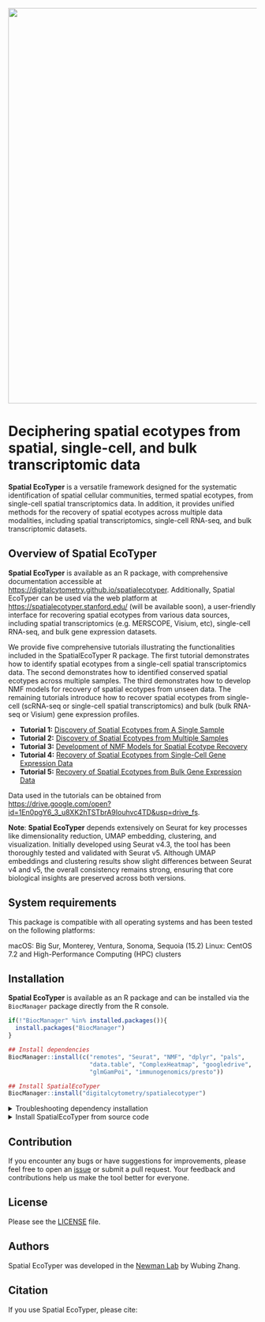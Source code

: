   
  
<p align="center">
<img width="800" src="logo.png">
</p>

# Deciphering spatial ecotypes from spatial, single-cell, and bulk transcriptomic data

**Spatial EcoTyper** is a versatile framework designed for the systematic identification of spatial cellular communities, termed spatial ecotypes, from single-cell spatial transcriptomics data. In addition, it provides unified methods for the recovery of spatial ecotypes across multiple data modalities, including spatial transcriptomics, single-cell RNA-seq, and bulk transcriptomic datasets.

## Overview of Spatial EcoTyper

**Spatial EcoTyper** is available as an R package, with comprehensive documentation accessible at https://digitalcytometry.github.io/spatialecotyper. Additionally, Spatial EcoTyper can be used via the web platform at <a href="https://spatialecotyper.stanford.edu/">https://spatialecotyper.stanford.edu/</a> (will be available soon), a user-friendly interface for recovering spatial ecotypes from various data sources, including spatial transcriptomics (e.g. MERSCOPE, Visium, etc), single-cell RNA-seq, and bulk gene expression datasets.

We provide five comprehensive tutorials illustrating the functionalities included in the SpatialEcoTyper R package. The first tutorial demonstrates how to identify spatial ecotypes from a single-cell spatial transcriptomics data. The second demonstrates how to identified conserved spatial ecotypes across multiple samples. The third demonstrates how to develop NMF models for recovery of spatial ecotypes from unseen data. The remaining tutorials introduce how to recover spatial ecotypes from single-cell (scRNA-seq or single-cell spatial transcriptomics) and bulk (bulk RNA-seq or Visium) gene expression profiles.

-   **Tutorial 1:** [Discovery of Spatial Ecotypes from A Single Sample](https://digitalcytometry.github.io/spatialecotyper/articles/SingleSample.html)
-   **Tutorial 2:** [Discovery of Spatial Ecotypes from Multiple Samples](https://digitalcytometry.github.io/spatialecotyper/articles/Integration.html)
-   **Tutorial 3:** [Development of NMF Models for Spatial Ecotype Recovery](https://digitalcytometry.github.io/spatialecotyper/articles/TrainRecoveryModels.html)
-   **Tutorial 4:** [Recovery of Spatial Ecotypes from Single-Cell Gene Expression Data](https://digitalcytometry.github.io/spatialecotyper/articles/Recovery_scRNA.html)
-   **Tutorial 5:** [Recovery of Spatial Ecotypes from Bulk Gene Expression Data](https://digitalcytometry.github.io/spatialecotyper/articles/Recovery_Bulk.html)

Data used in the tutorials can be obtained from https://drive.google.com/open?id=1En0pgY6_3_u8XK2hTSTbrA9Iouhvc4TD&usp=drive_fs.

**Note**: __Spatial EcoTyper__ depends extensively on Seurat for key processes like dimensionality reduction, UMAP embedding, clustering, and visualization. Initially developed using Seurat v4.3, the tool has been thoroughly tested and validated with Seurat v5. Although UMAP embeddings and clustering results show slight differences between Seurat v4 and v5, the overall consistency remains strong, ensuring that core biological insights are preserved across both versions.

## System requirements

This package is compatible with all operating systems and has been tested on the following platforms:

macOS: Big Sur, Monterey, Ventura, Sonoma, Sequoia (15.2)
Linux: CentOS 7.2 and High-Performance Computing (HPC) clusters


## Installation

**Spatial EcoTyper** is available as an R package and can be installed via the `BiocManager` package directly from the R console.

``` r
if(!"BiocManager" %in% installed.packages()){
  install.packages("BiocManager")
}

## Install dependencies
BiocManager::install(c("remotes", "Seurat", "NMF", "dplyr", "pals",
                       "data.table", "ComplexHeatmap", "googledrive", 
                       "glmGamPoi", "immunogenomics/presto"))

## Install SpatialEcoTyper
BiocManager::install("digitalcytometry/spatialecotyper")
```


<details><summary>Troubleshooting dependency installation</summary>

* ERROR: dependency ‘GetoptLong’ is not available for package ‘ComplexHeatmap’

  If the installation within R console fails, you can try installing the necessary packages via `conda install` or `mamba install`.
  
  ```bash
  conda install bioconda::bioconductor-complexheatmap
  ```


* Failed to install 'presto' from GitHub: HTTP error 401. Bad credentials

  To resolve this issue, you’ll need to authenticate using a personal access token (PAT). You can generate a GitHub personal access token following the [GitHub's documentation](https://docs.github.com/en/authentication/keeping-your-account-and-data-secure/managing-your-personal-access-tokens). After generating the token, set it as an environment variable in R using the following code. Replace "YOUR_TOKEN" with your actual token:
  ```r
  ## Set the token in your R environment:
  Sys.setenv(GITHUB_PAT="YOUR_TOKEN")
  
  ## Install the package from GitHub:
  BiocManager::install("immunogenomics/presto")
  ```

</details>


<details><summary>Install SpatialEcoTyper from source code</summary>
The source code of **Spatial EcoTyper** is available at https://github.com/digitalcytometry/spatialecotyper. After downloading the package, you can install it from the source code using the command:

``` r
install.packages("SpatialEcoTyper.tar.gz", repos = NULL)
```

</details>


## Contribution

If you encounter any bugs or have suggestions for improvements, please feel free to open an [issue](https://github.com/digitalcytometry/spatialecotyper/issues) or submit a pull request. Your feedback and contributions help us make the tool better for everyone.

## License
Please see the <a href="LICENSE.html" target="_blank">LICENSE</a> file.

## Authors

Spatial EcoTyper was developed in the <a href="https://anlab.stanford.edu/" target="_blank">Newman Lab</a> by Wubing Zhang.

## Citation
If you use Spatial EcoTyper, please cite:

